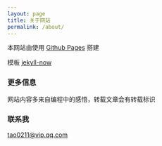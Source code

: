 ```yaml
---
layout: page
title: 关于网站
permalink: /about/
---
```


本网站由使用 [Github Pages](https://pages.github.com/) 搭建

模板 [jekyll-now](https://github.com/barryclark/jekyll-now)

### 更多信息

网站内容多来自编程中的感悟，转载文章会有转载标识

### 联系我

[tao0211@vip.qq.com](mailto:tao0211@vip.qq.com)